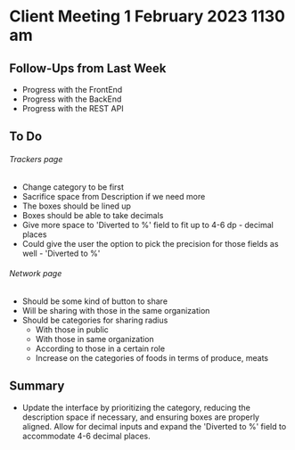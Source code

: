 # Client Meeting 1 February 2023 1130 am

## Follow-Ups from Last Week

- Progress with the FrontEnd
- Progress with the BackEnd
- Progress with the REST API

## To Do

###### Trackers page

- Change category to be first
- Sacrifice space from Description if we need more
- The boxes should be lined up
- Boxes should be able to take decimals
- Give more space to 'Diverted to %' field to fit up to 4-6 dp - decimal places
- Could give the user the option to pick the precision for those fields as well - 'Diverted to %'

###### Network page

- Should be some kind of button to share
- Will be sharing with those in the same organization
- Should be categories for sharing radius
  - With those in public
  - With those in same organization
  - According to those in a certain role
  - Increase on the categories of foods in terms of produce, meats

## Summary

- Update the interface by prioritizing the category, reducing the description space if necessary, and ensuring boxes are properly aligned. Allow for decimal inputs and expand the 'Diverted to %' field to accommodate 4-6 decimal places.
